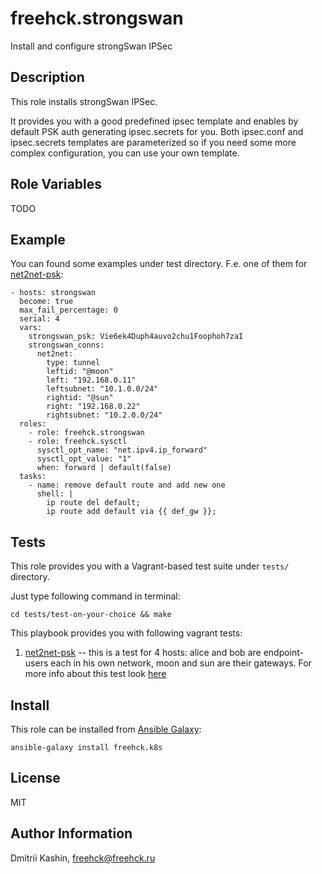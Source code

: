 freehck.strongswan
=========

Install and configure strongSwan IPSec

Description
-----------

This role installs strongSwan IPSec.

It provides you with a good predefined ipsec template and enables by default PSK auth generating ipsec.secrets for you. Both ipsec.conf and ipsec.secrets templates are parameterized so if you need some more complex configuration, you can use your own template.

Role Variables
--------------

TODO


Example
-------

You can found some examples under test directory. F.e. one of them for [net2net-psk](tests/net2net-psk):

    - hosts: strongswan
      become: true
      max_fail_percentage: 0
      serial: 4
      vars:
        strongswan_psk: Vie6ek4Duph4auvo2chu1Foophoh7zaI
        strongswan_conns:
          net2net:
            type: tunnel
            leftid: "@moon"
            left: "192.168.0.11"
            leftsubnet: "10.1.0.0/24"
            rightid: "@sun"
            right: "192.168.0.22"
            rightsubnet: "10.2.0.0/24"
      roles:
        - role: freehck.strongswan
        - role: freehck.sysctl
          sysctl_opt_name: "net.ipv4.ip_forward"
          sysctl_opt_value: "1"
          when: forward | default(false)
      tasks:
        - name: remove default route and add new one
          shell: |
            ip route del default;
            ip route add default via {{ def_gw }};

Tests
-----

This role provides you with a Vagrant-based test suite under `tests/` directory.

Just type following command in terminal:

    cd tests/test-on-your-choice && make

This playbook provides you with following vagrant tests:

1. [net2net-psk](tests/net2net-psk) -- this is a test for 4 hosts: alice and bob are endpoint-users each in his own network, moon and sun are their gateways. For more info about this test look [here](https://www.strongswan.org/testing/testresults/ikev1/net2net-psk/index.html)

Install
-------

This role can be installed from [Ansible Galaxy](https://galaxy.ansible.com/):

`ansible-galaxy install freehck.k8s`

License
-------

MIT

Author Information
------------------

Dmitrii Kashin, <freehck@freehck.ru>
